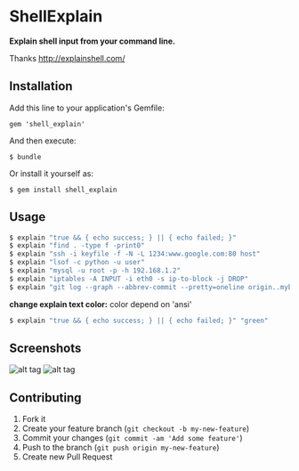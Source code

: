 # ShellExplain

  **Explain shell input from your command line.**

  Thanks http://explainshell.com/

## Installation

Add this line to your application's Gemfile:

    gem 'shell_explain'

And then execute:

    $ bundle

Or install it yourself as:

    $ gem install shell_explain

## Usage

```sh
$ explain "true && { echo success; } || { echo failed; }"
$ explain "find . -type f -print0"
$ explain "ssh -i keyfile -f -N -L 1234:www.google.com:80 host"
$ explain "lsof -c python -u user"
$ explain "mysql -u root -p -h 192.168.1.2"
$ explain "iptables -A INPUT -i eth0 -s ip-to-block -j DROP"
$ explain "git log --graph --abbrev-commit --pretty=oneline origin..mybranch"
```
**change explain text color:**
color depend on 'ansi'

```sh
$ explain "true && { echo success; } || { echo failed; }" "green"
```


## Screenshots

![alt tag](https://github.com/ZhangHanDong/shell_explain/blob/master/public/img/explain_shell1.png)
![alt tag](https://github.com/ZhangHanDong/shell_explain/blob/master/public/img/explain_shell2.png)


## Contributing

1. Fork it
2. Create your feature branch (`git checkout -b my-new-feature`)
3. Commit your changes (`git commit -am 'Add some feature'`)
4. Push to the branch (`git push origin my-new-feature`)
5. Create new Pull Request
